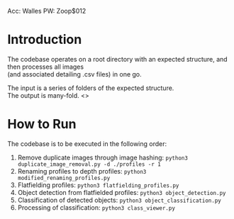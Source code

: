 Acc: Walles
PW: Zoop$012


# Introduction
The codebase operates on a root directory with an expected structure, and then processes all images\
(and associated detailing .csv files) in one go.

The input is a series of folders of the expected structure.\
The output is many-fold. <<TBD>>

# How to Run

The codebase is to be executed in the following order:

1. Remove duplicate images through image hashing: `python3 duplicate_image_removal.py -d ./profiles -r 1`
2. Renaming profiles to depth profiles: `python3 modified_renaming_profiles.py`
3. Flatfielding profiles: `python3 flatfielding_profiles.py`
4. Object detection from flatfielded profiles: `python3 object_detection.py`
5. Classification of detected objects: `python3 object_classification.py`
6. Processing of classification: `python3 class_viewer.py`
